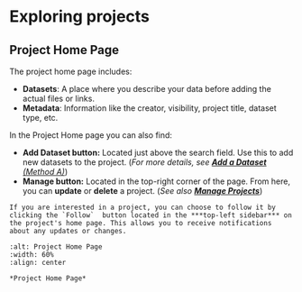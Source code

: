 # Exploring projects

## Project Home Page
The project home page includes:

* **Datasets**: A place where you describe your data before adding the actual files or links.
* **Metadata**: Information like the creator, visibility, project title, dataset type, etc. 

In the Project Home page you can also find:

* **Add Dataset button:** Located just above the search field. Use this to add new datasets to the project. (_For more details, see [**Add a Dataset** (Method A)](this_is_the_add_datasets_reference_point)_)
* **Manage button:** Located in the top-right corner of the page. From here, you can **update** or **delete** a project. (_See also [**Manage Projects**](this_is_the_manage_projects_reference_point)_)




```{note} 
If you are interested in a project, you can choose to follow it by clicking the `Follow`  button located in the ***top-left sidebar*** on the project's home page. This allows you to receive notifications about any updates or changes.
```



```{figure} ../../_static/images/exploring_projects.png
:alt: Project Home Page
:width: 60%
:align: center

*Project Home Page*

```